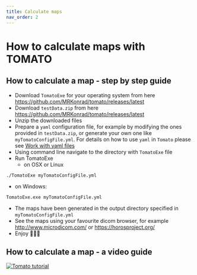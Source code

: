 ```yaml
---
title: Calculate maps
nav_order: 2
---
```


# How to calculate maps with TOMATO

## How to calculate a map - step by step guide

* Download `TomatoExe` for your operating system from here <https://github.com/MRKonrad/tomato/releases/latest>
* Download `testData.zip` from here <https://github.com/MRKonrad/tomato/releases/latest>
* Unzip the downloaded files
* Prepare a `yaml` configuration file, for example by modifying the ones provided in `testData.zip`, or generate your own one like `myTomatoConfigFile.yml`. For details on how to use `yaml` in `Tomato` please see [Work with yaml files](docs/WorkWithYaml)
* Using command line navigate to the directory with `TomatoExe` file
* Run TomatoExe
  * on OSX or Linux
```command
./TomatoExe myTomatoConfigFile.yml
```
  * on Windows:
```command
TomatoExe.exe myTomatoConfigFile.yml
```
* The maps have been generated in the output directory specified in `myTomatoConfigFile.yml`
* See the maps using your favourite dicom browser, for example <http://www.microdicom.com/> or <https://horosproject.org/>
* Enjoy 🍅🍅🍅

## How to calculate a map - a video guide

[![Tomato tutorial](https://img.youtube.com/vi/0tzNZNiZh18/maxresdefault.jpg)](https://www.youtube.com/watch?v=0tzNZNiZh18)
